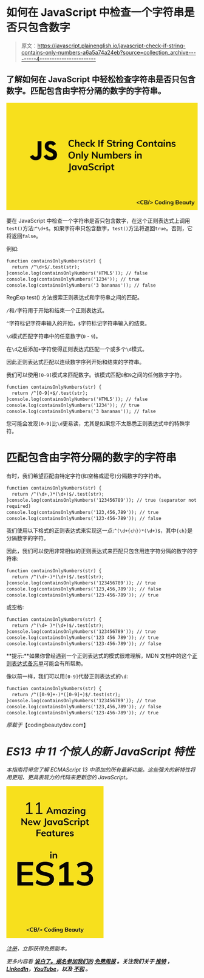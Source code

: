 # 如何在 JavaScript 中检查一个字符串是否只包含数字

> 原文：<https://javascript.plainenglish.io/javascript-check-if-string-contains-only-numbers-a6a5a74a24eb?source=collection_archive---------4----------------------->

## 了解如何在 JavaScript 中轻松检查字符串是否只包含数字。匹配包含由字符分隔的数字的字符串。

![](img/a254675dc56552249f5f9c9109f2fbc9.png)

要在 JavaScript 中检查一个字符串是否只包含数字，在这个正则表达式上调用`test()`方法:`^\d+$`。如果字符串只包含数字，`test()`方法将返回`true`。否则，它将返回`false`。

例如:

```
function containsOnlyNumbers(str) {
  return /^\d+$/.test(str);
}console.log(containsOnlyNumbers('HTML5')); // false
console.log(containsOnlyNumbers('1234')); // true
console.log(containsOnlyNumbers('3 bananas')); // false
```

RegExp test() 方法搜索正则表达式和字符串之间的匹配。

`/`和`/`字符用于开始和结束一个正则表达式。

`^`字符标记字符串输入的开始，`$`字符标记字符串输入的结束。

`\d`模式匹配字符串中的任意数字(`0` - `9`)。

在`\d`之后添加`+`字符使得正则表达式匹配一个或多个`\d`模式。

因此正则表达式匹配以连续数字序列开始和结束的字符串。

我们可以使用`[0-9]`模式来匹配数字。该模式匹配`0`和`9`之间的任何数字字符。

```
function containsOnlyNumbers(str) {
  return /^[0-9]+$/.test(str);
}console.log(containsOnlyNumbers('HTML5')); // false
console.log(containsOnlyNumbers('1234')); // true
console.log(containsOnlyNumbers('3 bananas')); // false
```

您可能会发现`[0-9]`比`\d`更易读，尤其是如果您不太熟悉正则表达式中的特殊字符。

# 匹配包含由字符分隔的数字的字符串

有时，我们希望匹配由特定字符(如空格或逗号)分隔数字的字符串。

```
function containsOnlyNumbers(str) {
  return /^(\d+,)*(\d+)$/.test(str);
}console.log(containsOnlyNumbers('123456789')); // true (separator not required)
console.log(containsOnlyNumbers('123,456,789')); // true
console.log(containsOnlyNumbers('123-456-789')); // false
```

我们使用以下格式的正则表达式来实现这一点:`^(\d+{ch})*(\d+)$`，其中`{ch}`是分隔数字的字符。

因此，我们可以使用非常相似的正则表达式来匹配只包含用连字符分隔的数字的字符串:

```
function containsOnlyNumbers(str) {
  return /^(\d+-)*(\d+)$/.test(str);
}console.log(containsOnlyNumbers('123456789')); // true
console.log(containsOnlyNumbers('123,456,789')); // false
console.log(containsOnlyNumbers('123-456-789')); // true
```

或空格:

```
function containsOnlyNumbers(str) {
  return /^(\d+ )*(\d+)$/.test(str);
}console.log(containsOnlyNumbers('123456789')); // true
console.log(containsOnlyNumbers('123 456 789')); // true
console.log(containsOnlyNumbers('123-456-789')); // false
```

**提示:**如果你曾经遇到一个正则表达式的模式很难理解，MDN 文档中的这个[正则表达式备忘单](https://developer.mozilla.org/en-US/docs/Web/JavaScript/Guide/Regular_Expressions/Cheatsheet)可能会有所帮助。

像以前一样，我们可以用`[0-9]`代替正则表达式的`\d`:

```
function containsOnlyNumbers(str) {
  return /^([0-9]+-)*([0-9]+)$/.test(str);
}console.log(containsOnlyNumbers('123456789')); // true
console.log(containsOnlyNumbers('123,456,789')); // false
console.log(containsOnlyNumbers('123-456-789')); // true
```

*原载于*【codingbeautydev.com】

# *ES13 中 11 个惊人的新 JavaScript 特性*

*本指南将带您了解 ECMAScript 13 中添加的所有最新功能。这些强大的新特性将用更短、更具表现力的代码来更新您的 JavaScript。*

*![](img/75a56482761ab63cfc081ad691d70d61.png)*

*[注册](https://cbdev.link/900477)，立即获得免费副本。*

**更多内容看* [***说白了。报名参加我们的***](https://plainenglish.io/) **[***免费周报***](http://newsletter.plainenglish.io/) *。关注我们关于* [***推特***](https://twitter.com/inPlainEngHQ) ，[***LinkedIn***](https://www.linkedin.com/company/inplainenglish/)*，*[***YouTube***](https://www.youtube.com/channel/UCtipWUghju290NWcn8jhyAw)*，以及* [***不和***](https://discord.gg/GtDtUAvyhW) *。****